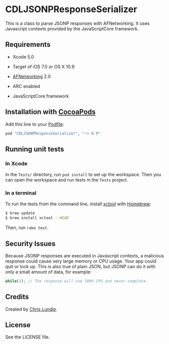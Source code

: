 # CDLJSONPResponseSerializer

This is a class to parse JSONP responses with AFNetworking. It uses Javascript
contexts provided by the JavaScriptCore framework.

## Requirements

- Xcode 5.0

- Target of iOS 7.0 or OS X 10.9

- [AFNetworking](https://github.com/AFNetworking/AFNetworking) 2.0

- ARC enabled

- JavaScriptCore framework

## Installation with [CocoaPods](http://cocoapods.org/)

Add this line to your [Podfile](http://docs.cocoapods.org/podfile.html):

```ruby
pod "CDLJSONPResponseSerializer", "~> 0.9"
```

## Running unit tests

### In Xcode

In the `Tests/` directory, run `pod install` to set up the workspace. Then you
can open the workspace and run tests in the `Tests` project.

### In a terminal

To run the tests from the command line, install
[xctool](https://github.com/facebook/xctool) with
[Homebrew](http://brew.sh/):

```bash
$ brew update
$ brew install xctool --HEAD
```

Then, run `rake test`.

## Security Issues

Because JSONP responses are executed in Javascript contexts, a malicious
response could cause very large memory or CPU usage. Your app could quit
or lock up. This is also true of plain JSON, but JSONP can do it with only a
small amount of data, for example:

```javascript
while(1); // The response will use 100% CPU and never complete.
```

## Credits

Created by [Chris Lundie](http://www.lundie.ca/).

## License

See the LICENSE file.
